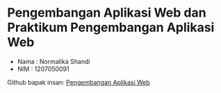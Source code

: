 # Pengembangan Aplikasi Web dan Praktikum Pengembangan Aplikasi Web

- Nama : Normalika Shandi
- NIM : 1207050091

Github bapak insan: [Pengembangan Aplikasi Web](https://github.com/insanalamin/2223-IF215007_8-pengembangan-aplikasi-web)
